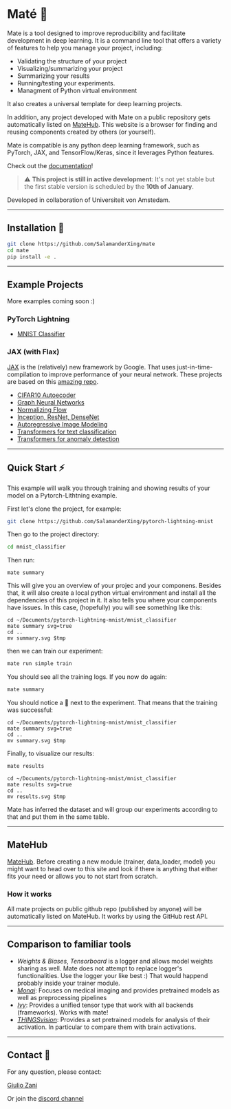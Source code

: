 # Maté 🧉

Mate is a tool designed to improve reproducibility and facilitate development in deep learning. It is a command line tool that offers a variety of features to help you manage your project, including:

- Validating the structure of your project
- Visualizing/summarizing your project
- Summarizing your results
- Running/testing your experiments.
- Managment of Python virtual environment

It also creates a universal template for deep learning projects.

In addition, any project developed with Mate on a public repository gets automatically listed on [MateHub](https://salamanderxing.github.io/matehub). This website is a browser for finding and reusing components created by others (or yourself).

Mate is compatible is any python deep learning framework, such as PyTorch, JAX, and TensorFlow/Keras, since it leverages Python features.


Check out the [documentation](https://salamanderxing.github.io/mate)!


> ⚠️ **This project is still in active development**: It's not yet stable but the first stable version is scheduled by the **10th of January**.

Developed in collaboration of Universiteit von Amstedam.

---

## Installation 🔌

```bash
git clone https://github.com/SalamanderXing/mate
cd mate
pip install -e .
```
---

## Example Projects

More examples coming soon :)

### PyTorch Lightning

- [MNIST Classifier](https://github.com/SalamanderXing/pytorch-lightning-mnist)

### JAX (with Flax)
[JAX](https://github.com/google/jax) is the (relatively) new framework by Google. That uses just-in-time-compilation to improve performance of your neural network.
These projects are based on this [amazing repo](https://github.com/phlippe/uvadlc_notebooks/tree/master/docs/tutorial_notebooks/JAX).

- [CIFAR10 Autoecoder](https://github.com/SalamanderXing/jax-ae)
- [Graph Neural Networks](https://github.com/SalamanderXing/jax-gnn)
- [Normalizing Flow](https://github.com/SalamanderXing/jax-normalizing-flow)
- [Inception, ResNet, DenseNet](https://github.com/SalamanderXing/jax-inception-resnet-densenet)
- [Autoregressive Image Modeling](https://github.com/SalamanderXing/jax-autoregressive-image-modeling)
- [Transformers for text classification](https://github.com/SalamanderXing/jax-transformers)
- [Transformers for anomaly detection](https://github.com/SalamanderXing/jax-anomaly-detection)

---

## Quick Start ⚡
This example will walk you through training and showing results of your model on a Pytorch-Lithtning example. 

First let's clone the project, for example: 
```bash
git clone https://github.com/SalamanderXing/pytorch-lightning-mnist
```
Then go to the project directory:
```bash
cd mnist_classifier
```
Then run:
```
mate summary
```
This will give you an overview of your projec and your componens. Besides that, it will also create a local python virtual environment and install all the dependencies of this project in it. It also tells you where your components have issues. In this case, (hopefully) you will see something like this:
```exec
cd ~/Documents/pytorch-lightning-mnist/mnist_classifier
mate summary svg=true
cd ..
mv summary.svg $tmp
```

then we can train our experiment:

```bash
mate run simple train
```

You should see all the training logs.
If you now do again:
```bash
mate summary
```
You should notice a 💪 next to the experiment. That means that the training was successful:
```exec
cd ~/Documents/pytorch-lightning-mnist/mnist_classifier
mate summary svg=true
cd ..
mv summary.svg $tmp
```


Finally, to visualize our results:

```bash
mate results
```

```exec
cd ~/Documents/pytorch-lightning-mnist/mnist_classifier
mate results svg=true
cd ..
mv results.svg $tmp
```

Mate has inferred the dataset and will group our experiments according to that and put them in the same table.

---

## MateHub

[MateHub](https://salamanderxing.github.io/mate/). Before creating a new module (trainer, data_loader, model) you might want to head over to this site and look if there is anything that either fits your need or allows you to not start from scratch. 

### How it works
All mate projects on public github repo (published by anyone) will be automatically listed on MateHub. It works by using the GitHub rest API.

---

## Comparison to familiar tools

- *Weights & Biases*, *Tensorboard*  is a logger and allows model weights sharing as well. Mate does not attempt to replace logger's functionalities. Use the logger your like best :) That would happend probably inside your trainer module. 
- *[Monai](https://github.com/Project-MONAI/MONAI)*: Focuses on medical imaging and provides pretrained models as well as preprocessing pipelines
- *[Ivy](https://github.com/unifyai/ivy)*: Provides a unified tensor type that work with all backends (frameworks). Works with mate!
- *[THINGSvision](https://github.com/ViCCo-Group/thingsvision)*: Provides a set pretrained models for analysis of their activation. In particular to compare them with brain activations.

---

## Contact 🤝 

For any question, please contact:

[Giulio Zani](mailto:g.zani@uva.nl)

Or join the [discord channel](https://discord.gg/HyNgjBAQZR)
